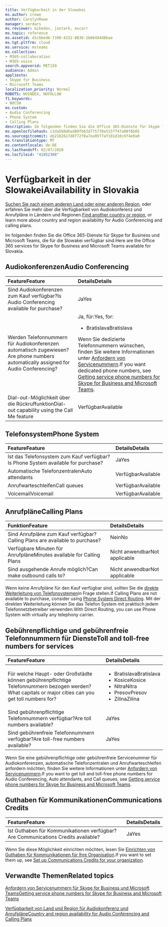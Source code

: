 ```yaml
---
title: Verfügbarkeit in der Slowakei
ms.author: crowe
author: CarolynRowe
manager: serdars
ms.reviewer: mikedav, jastark, oscarr
ms.topic: reference
ms.assetid: d1cbbed6-7398-4152-8836-1b06484d8bae
ms.tgt.pltfrm: cloud
ms.service: msteams
ms.collection:
- M365-collaboration
- M365-voice
search.appverid: MET150
audience: Admin
appliesto:
- Skype for Business
- Microsoft Teams
localization_priority: Normal
ROBOTS: NOINDEX, NOFOLLOW
f1.keywords:
- NOCSH
ms.custom:
- Audio Conferencing
- Phone System
- Calling Plans
description: Im folgenden finden Sie die Office 365-Dienste für Skype for Business und Microsoft Teams, die für die Slowakei verfügbar sind.
ms.openlocfilehash: c1da560d6ad89fb63d775770e515f747a00f6b05
ms.sourcegitcommit: eb2182617d8f72f8a7ea95f7af101d10c6f4e9a0
ms.translationtype: MT
ms.contentlocale: de-DE
ms.lasthandoff: 02/07/2020
ms.locfileid: "41852388"
---
```

# <a name="availability-in-slovakia"></a><span data-ttu-id="0e7a0-103">Verfügbarkeit in der Slowakei</span><span class="sxs-lookup"><span data-stu-id="0e7a0-103">Availability in Slovakia</span></span>

<span data-ttu-id="0e7a0-104">[Suchen Sie nach einem anderen Land oder einer anderen Region](country-and-region-availability-for-audio-conferencing-and-calling-plans.md), oder erfahren Sie mehr über die Verfügbarkeit von Audiokonferenz und Anrufpläne in Ländern und Regionen.</span><span class="sxs-lookup"><span data-stu-id="0e7a0-104">[Find another country or region](country-and-region-availability-for-audio-conferencing-and-calling-plans.md), or learn more about country and region availability for Audio Conferencing and calling plans.</span></span>

<span data-ttu-id="0e7a0-105">Im folgenden finden Sie die Office 365-Dienste für Skype for Business und Microsoft Teams, die für die Slowakei verfügbar sind.</span><span class="sxs-lookup"><span data-stu-id="0e7a0-105">Here are the Office 365 services for Skype for Business and Microsoft Teams available for Slovakia.</span></span>
  
## <a name="audio-conferencing"></a><span data-ttu-id="0e7a0-106">Audiokonferenzen</span><span class="sxs-lookup"><span data-stu-id="0e7a0-106">Audio Conferencing</span></span>

|<span data-ttu-id="0e7a0-107">**Feature**</span><span class="sxs-lookup"><span data-stu-id="0e7a0-107">**Feature**</span></span>|<span data-ttu-id="0e7a0-108">**Details**</span><span class="sxs-lookup"><span data-stu-id="0e7a0-108">**Details**</span></span>|
|:-----|:-----|
|<span data-ttu-id="0e7a0-109">Sind Audiokonferenzen zum Kauf verfügbar?</span><span class="sxs-lookup"><span data-stu-id="0e7a0-109">Is Audio Conferencing available for purchase?</span></span>  <br/> |<span data-ttu-id="0e7a0-110">Ja</span><span class="sxs-lookup"><span data-stu-id="0e7a0-110">Yes</span></span>  <br/> |
|<span data-ttu-id="0e7a0-111">Werden Telefonnummern für Audiokonferenzen automatisch zugewiesen?</span><span class="sxs-lookup"><span data-stu-id="0e7a0-111">Are phone numbers automatically assigned for Audio Conferencing?</span></span>  <br/> |<span data-ttu-id="0e7a0-112">Ja, für:</span><span class="sxs-lookup"><span data-stu-id="0e7a0-112">Yes, for:</span></span> <br/><ul><li> <span data-ttu-id="0e7a0-113">Bratislava</span><span class="sxs-lookup"><span data-stu-id="0e7a0-113">Bratislava</span></span></ul><span data-ttu-id="0e7a0-114">Wenn Sie dedizierte Telefonnummern wünschen, finden Sie weitere Informationen unter [Anfordern von Servicenummern](/microsoftteams/getting-service-phone-numbers).</span><span class="sxs-lookup"><span data-stu-id="0e7a0-114">If you want dedicated phone numbers, see [Getting service phone numbers for Skype for Business and Microsoft Teams](/microsoftteams/getting-service-phone-numbers).</span></span>  <br/> |
|<span data-ttu-id="0e7a0-115">Dial-out-Möglichkeit über die Rückruffunktion</span><span class="sxs-lookup"><span data-stu-id="0e7a0-115">Dial-out capability using the Call Me feature</span></span>  <br/> |<span data-ttu-id="0e7a0-116">Verfügbar</span><span class="sxs-lookup"><span data-stu-id="0e7a0-116">Available</span></span>  <br/> |
   
## <a name="phone-system"></a><span data-ttu-id="0e7a0-117">Telefonsystem</span><span class="sxs-lookup"><span data-stu-id="0e7a0-117">Phone System</span></span>

|<span data-ttu-id="0e7a0-118">**Feature**</span><span class="sxs-lookup"><span data-stu-id="0e7a0-118">**Feature**</span></span>|<span data-ttu-id="0e7a0-119">**Details**</span><span class="sxs-lookup"><span data-stu-id="0e7a0-119">**Details**</span></span>|
|:-----|:-----|
|<span data-ttu-id="0e7a0-120">Ist das Telefonsystem zum Kauf verfügbar?</span><span class="sxs-lookup"><span data-stu-id="0e7a0-120">Is Phone System available for purchase?</span></span>  <br/> |<span data-ttu-id="0e7a0-121">Ja</span><span class="sxs-lookup"><span data-stu-id="0e7a0-121">Yes</span></span>  <br/> |
| <span data-ttu-id="0e7a0-122">Automatische Telefonzentralen</span><span class="sxs-lookup"><span data-stu-id="0e7a0-122">Auto attendants</span></span> <br/> |<span data-ttu-id="0e7a0-123">Verfügbar</span><span class="sxs-lookup"><span data-stu-id="0e7a0-123">Available</span></span>  <br/> |
|<span data-ttu-id="0e7a0-124">Anrufwarteschleifen</span><span class="sxs-lookup"><span data-stu-id="0e7a0-124">Call queues</span></span>  <br/> |<span data-ttu-id="0e7a0-125">Verfügbar</span><span class="sxs-lookup"><span data-stu-id="0e7a0-125">Available</span></span>  <br/> |
|<span data-ttu-id="0e7a0-126">Voicemail</span><span class="sxs-lookup"><span data-stu-id="0e7a0-126">Voicemail</span></span>  <br/> |<span data-ttu-id="0e7a0-127">Verfügbar</span><span class="sxs-lookup"><span data-stu-id="0e7a0-127">Available</span></span>  <br/> |
   
## <a name="calling-plans"></a><span data-ttu-id="0e7a0-128">Anrufpläne</span><span class="sxs-lookup"><span data-stu-id="0e7a0-128">Calling Plans</span></span>

|<span data-ttu-id="0e7a0-129">**Funktion**</span><span class="sxs-lookup"><span data-stu-id="0e7a0-129">**Feature**</span></span>|<span data-ttu-id="0e7a0-130">**Details**</span><span class="sxs-lookup"><span data-stu-id="0e7a0-130">**Details**</span></span>|
|:-----|:-----|
|<span data-ttu-id="0e7a0-131">Sind Anrufpläne zum Kauf verfügbar?</span><span class="sxs-lookup"><span data-stu-id="0e7a0-131">Calling Plans are available to purchase?</span></span>  <br/> |<span data-ttu-id="0e7a0-132">Nein</span><span class="sxs-lookup"><span data-stu-id="0e7a0-132">No</span></span>  <br/> |
|<span data-ttu-id="0e7a0-133">Verfügbare Minuten für Anrufpläne</span><span class="sxs-lookup"><span data-stu-id="0e7a0-133">Minutes available for Calling Plans</span></span>  <br/> |<span data-ttu-id="0e7a0-134">Nicht anwendbar</span><span class="sxs-lookup"><span data-stu-id="0e7a0-134">Not applicable</span></span>  <br/> |
|<span data-ttu-id="0e7a0-135">Sind ausgehende Anrufe möglich?</span><span class="sxs-lookup"><span data-stu-id="0e7a0-135">Can make outbound calls to?</span></span>  <br/> |<span data-ttu-id="0e7a0-136">Nicht anwendbar</span><span class="sxs-lookup"><span data-stu-id="0e7a0-136">Not applicable</span></span>  <br/> |

<span data-ttu-id="0e7a0-137">Wenn keine Anrufpläne für den Kauf verfügbar sind, sollten Sie die [direkte Weiterleitung von Telefonsystemen](../direct-routing-landing-page.md)in Frage stellen.</span><span class="sxs-lookup"><span data-stu-id="0e7a0-137">If Calling Plans are not available to purchase, consider using [Phone System Direct Routing](../direct-routing-landing-page.md).</span></span> <span data-ttu-id="0e7a0-138">Mit der direkten Weiterleitung können Sie das Telefon System mit praktisch jedem Telefonnetzbetreiber verwenden.</span><span class="sxs-lookup"><span data-stu-id="0e7a0-138">With Direct Routing, you can use Phone System with virtually any telephony carrier.</span></span>
   
## <a name="toll-and-toll-free-numbers-for-services"></a><span data-ttu-id="0e7a0-139">Gebührenpflichtige und gebührenfreie Telefonnummern für Dienste</span><span class="sxs-lookup"><span data-stu-id="0e7a0-139">Toll and toll-free numbers for services</span></span>

|<span data-ttu-id="0e7a0-140">**Feature**</span><span class="sxs-lookup"><span data-stu-id="0e7a0-140">**Feature**</span></span>|<span data-ttu-id="0e7a0-141">**Details**</span><span class="sxs-lookup"><span data-stu-id="0e7a0-141">**Details**</span></span>|
|:-----|:-----|
|<span data-ttu-id="0e7a0-142">Für welche Haupt- oder Großstädte können gebührenpflichtige Telefonnummern bezogen werden?</span><span class="sxs-lookup"><span data-stu-id="0e7a0-142">What capitals or major cities can you get toll numbers for?</span></span>  <br/> |<ul><li><span data-ttu-id="0e7a0-143">Bratislava</span><span class="sxs-lookup"><span data-stu-id="0e7a0-143">Bratislava</span></span> <li>  <span data-ttu-id="0e7a0-144">Kosice</span><span class="sxs-lookup"><span data-stu-id="0e7a0-144">Kosice</span></span> <li>  <span data-ttu-id="0e7a0-145">Nitra</span><span class="sxs-lookup"><span data-stu-id="0e7a0-145">Nitra</span></span> <li>  <span data-ttu-id="0e7a0-146">Presov</span><span class="sxs-lookup"><span data-stu-id="0e7a0-146">Presov</span></span> <li>  <span data-ttu-id="0e7a0-147">Zilina</span><span class="sxs-lookup"><span data-stu-id="0e7a0-147">Zilina</span></span> </ul> |
|<span data-ttu-id="0e7a0-148">Sind gebührenpflichtige Telefonnummern verfügbar?</span><span class="sxs-lookup"><span data-stu-id="0e7a0-148">Are toll numbers available?</span></span>  <br/> |<span data-ttu-id="0e7a0-149">Ja</span><span class="sxs-lookup"><span data-stu-id="0e7a0-149">Yes</span></span>  <br/> |
|<span data-ttu-id="0e7a0-150">Sind gebührenfreie Telefonnummern verfügbar?</span><span class="sxs-lookup"><span data-stu-id="0e7a0-150">Are toll-free numbers available?</span></span>  <br/> |<span data-ttu-id="0e7a0-151">Ja</span><span class="sxs-lookup"><span data-stu-id="0e7a0-151">Yes</span></span>  <br/> |
   
 <span data-ttu-id="0e7a0-152">Wenn Sie eine gebührenpflichtige oder gebührenfreie Servicenummer für Audiokonferenzen, automatische Telefonzentralen und Anrufwarteschleifen anfordern möchten, finden Sie weitere Informationen unter [Anfordern von Servicenummern](/microsoftteams/getting-service-phone-numbers).</span><span class="sxs-lookup"><span data-stu-id="0e7a0-152">If you want to get toll and toll-free phone numbers for Audio Conferencing, Auto attendants, and Call queues, see [Getting service phone numbers for Skype for Business and Microsoft Teams](/microsoftteams/getting-service-phone-numbers).</span></span>
  
## <a name="communications-credits"></a><span data-ttu-id="0e7a0-153">Guthaben für Kommunikationen</span><span class="sxs-lookup"><span data-stu-id="0e7a0-153">Communications Credits</span></span>

|<span data-ttu-id="0e7a0-154">**Feature**</span><span class="sxs-lookup"><span data-stu-id="0e7a0-154">**Feature**</span></span>|<span data-ttu-id="0e7a0-155">**Details**</span><span class="sxs-lookup"><span data-stu-id="0e7a0-155">**Details**</span></span>|
|:-----|:-----|
|<span data-ttu-id="0e7a0-156">Ist Guthaben für Kommunikationen verfügbar?</span><span class="sxs-lookup"><span data-stu-id="0e7a0-156">Are Communications Credits available?</span></span>  <br/> |<span data-ttu-id="0e7a0-157">Ja</span><span class="sxs-lookup"><span data-stu-id="0e7a0-157">Yes</span></span>  <br/> |
   
<span data-ttu-id="0e7a0-158">Wenn Sie diese Möglichkeit einrichten möchten, lesen Sie [Einrichten von Guthaben für Kommunikationen für Ihre Organisation](../set-up-communications-credits-for-your-organization.md).</span><span class="sxs-lookup"><span data-stu-id="0e7a0-158">If you want to set them up, see [Set up Communications Credits for your organization](../set-up-communications-credits-for-your-organization.md).</span></span>
  
## <a name="related-topics"></a><span data-ttu-id="0e7a0-159">Verwandte Themen</span><span class="sxs-lookup"><span data-stu-id="0e7a0-159">Related topics</span></span>

[<span data-ttu-id="0e7a0-160">Anfordern von Servicenummern für Skype for Business und Microsoft Teams</span><span class="sxs-lookup"><span data-stu-id="0e7a0-160">Getting service phone numbers for Skype for Business and Microsoft Teams</span></span>](/microsoftteams/getting-service-phone-numbers)

[<span data-ttu-id="0e7a0-161">Verfügbarkeit von Land und Region für Audiokonferenz und Anrufpläne</span><span class="sxs-lookup"><span data-stu-id="0e7a0-161">Country and region availability for Audio Conferencing and Calling Plans</span></span>](country-and-region-availability-for-audio-conferencing-and-calling-plans.md)

  
 
